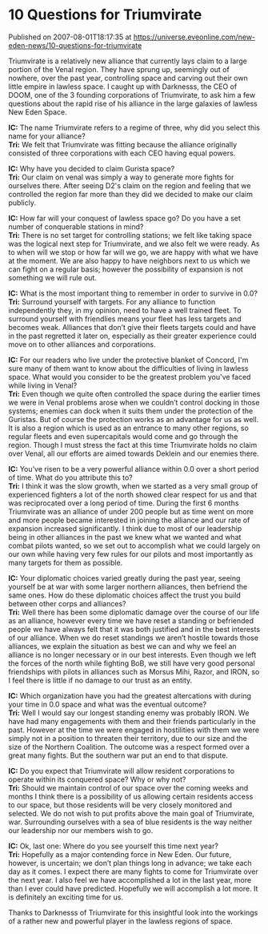 # 10 Questions for Triumvirate
Published on 2007-08-01T18:17:35 at https://universe.eveonline.com/new-eden-news/10-questions-for-triumvirate

Triumvirate is a relatively new alliance that currently lays claim to a large portion of the Venal region. They have sprung up, seemingly out of nowhere, over the past year, controlling space and carving out their own little empire in lawless space. I caught up with Darknesss, the CEO of DOOM, one of the 3 founding corporations of Triumvirate, to ask him a few questions about the rapid rise of his alliance in the large galaxies of lawless New Eden Space.   
  
**IC:** The name Triumvirate refers to a regime of three, why did you select this name for your alliance?   
**Tri:** We felt that Triumvirate was fitting because the alliance originally consisted of three corporations with each CEO having equal powers.   
  
**IC:** Why have you decided to claim Gurista space?   
**Tri:** Our claim on venal was simply a way to generate more fights for ourselves there. After seeing D2's claim on the region and feeling that we controlled the region far more than they did we decided to make our claim publicly.   
  
**IC:** How far will your conquest of lawless space go? Do you have a set number of conquerable stations in mind?   
**Tri:** There is no set target for controlling stations; we felt like taking space was the logical next step for Triumvirate, and we also felt we were ready. As to when will we stop or how far will we go, we are happy with what we have at the moment. We are also happy to have neighbors next to us which we can fight on a regular basis; however the possibility of expansion is not something we will rule out.   
  
**IC:** What is the most important thing to remember in order to survive in 0.0?   
**Tri:** Surround yourself with targets. For any alliance to function independently they, in my opinion, need to have a well trained fleet. To surround yourself with friendlies means your fleet has less targets and becomes weak. Alliances that don’t give their fleets targets could and have in the past regretted it later on, especially as their greater experience could move on to other alliances and corporations.   
  
**IC:** For our readers who live under the protective blanket of Concord, I'm sure many of them want to know about the difficulties of living in lawless space. What would you consider to be the greatest problem you've faced while living in Venal?   
**Tri:** Even though we quite often controlled the space during the earlier times we were in Venal problems arose when we couldn’t control docking in those systems; enemies can dock when it suits them under the protection of the Guristas. But of course the protection works as an advantage for us as well. It is also a region which is used as an entrance to many other regions, so regular fleets and even supercapitals would come and go through the region. Though I must stress the fact at this time Triumvirate holds no claim over Venal, all our efforts are aimed towards Deklein and our enemies there.   
  
**IC:** You’ve risen to be a very powerful alliance within 0.0 over a short period of time. What do you attribute this to?   
**Tri:** I think it was the slow growth, when we started as a very small group of experienced fighters a lot of the north showed clear respect for us and that was reciprocated over a long period of time. During the first 6 months Triumvirate was an alliance of under 200 people but as time went on more and more people became interested in joining the alliance and our rate of expansion increased significantly. I think due to most of our leadership being in other alliances in the past we knew what we wanted and what combat pilots wanted, so we set out to accomplish what we could largely on our own while having very few rules for our pilots and most importantly as many targets for them as possible.   
  
**IC:** Your diplomatic choices varied greatly during the past year, seeing yourself be at war with some larger northern alliances, then befriend the same ones. How do these diplomatic choices affect the trust you build between other corps and alliances?   
**Tri:** Well there has been some diplomatic damage over the course of our life as an alliance, however every time we have reset a standing or befriended people we have always felt that it was both justified and in the best interests of our alliance. When we do reset standings we aren’t hostile towards those alliances, we explain the situation as best we can and why we feel an alliance is no longer necessary or in our best interests. Even though we left the forces of the north while fighting BoB, we still have very good personal friendships with pilots in alliances such as Morsus Mihi, Razor, and IRON, so I feel there is little if no damage to our trust as an entity.   
  
**IC:** Which organization have you had the greatest altercations with during your time in 0.0 space and what was the eventual outcome?   
**Tri:** Well I would say our longest standing enemy was probably IRON. We have had many engagements with them and their friends particularly in the past. However at the time we were engaged in hostilities with them we were simply not in a position to threaten their territory, due to our size and the size of the Northern Coalition. The outcome was a respect formed over a great many fights. But the southern war put an end to that dispute.   
  
**IC:** Do you expect that Triumvirate will allow resident corporations to operate within its conquered space? Why or why not?   
**Tri:** Should we maintain control of our space over the coming weeks and months I think there is a possibility of us allowing certain residents access to our space, but those residents will be very closely monitored and selected. We do not wish to put profits above the main goal of Triumvirate, war. Surrounding ourselves with a sea of blue residents is the way neither our leadership nor our members wish to go.   
  
**IC:** Ok, last one: Where do you see yourself this time next year?   
**Tri:** Hopefully as a major contending force in New Eden. Our future, however, is uncertain; we don’t plan things long in advance; we take each day as it comes. I expect there are many fights to come for Triumvirate over the next year. I also feel we have accomplished a lot in the last year, more than I ever could have predicted. Hopefully we will accomplish a lot more. It is definitely an exciting time for us.   
  
Thanks to Darknesss of Triumvirate for this insightful look into the workings of a rather new and powerful player in the lawless regions of space.
